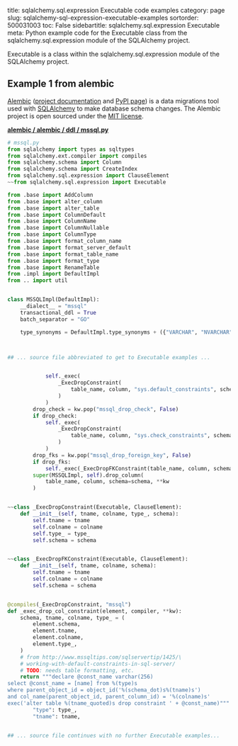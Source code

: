 title: sqlalchemy.sql.expression Executable code examples
category: page
slug: sqlalchemy-sql-expression-executable-examples
sortorder: 500031003
toc: False
sidebartitle: sqlalchemy.sql.expression Executable
meta: Python example code for the Executable class from the sqlalchemy.sql.expression module of the SQLAlchemy project.


Executable is a class within the sqlalchemy.sql.expression module of the SQLAlchemy project.


## Example 1 from alembic
[Alembic](https://github.com/sqlalchemy/alembic)
([project documentation](https://alembic.sqlalchemy.org/) and
[PyPI page](https://pypi.org/project/alembic/))
is a data migrations tool used with [SQLAlchemy](/sqlalchemy.html) to make
database schema changes. The Alembic project is open sourced under the
[MIT license](https://github.com/sqlalchemy/alembic/blob/master/LICENSE).

[**alembic / alembic / ddl / mssql.py**](https://github.com/sqlalchemy/alembic/blob/master/alembic/ddl/mssql.py)

```python
# mssql.py
from sqlalchemy import types as sqltypes
from sqlalchemy.ext.compiler import compiles
from sqlalchemy.schema import Column
from sqlalchemy.schema import CreateIndex
from sqlalchemy.sql.expression import ClauseElement
~~from sqlalchemy.sql.expression import Executable

from .base import AddColumn
from .base import alter_column
from .base import alter_table
from .base import ColumnDefault
from .base import ColumnName
from .base import ColumnNullable
from .base import ColumnType
from .base import format_column_name
from .base import format_server_default
from .base import format_table_name
from .base import format_type
from .base import RenameTable
from .impl import DefaultImpl
from .. import util


class MSSQLImpl(DefaultImpl):
    __dialect__ = "mssql"
    transactional_ddl = True
    batch_separator = "GO"

    type_synonyms = DefaultImpl.type_synonyms + ({"VARCHAR", "NVARCHAR"},)



## ... source file abbreviated to get to Executable examples ...


            self._exec(
                _ExecDropConstraint(
                    table_name, column, "sys.default_constraints", schema
                )
            )
        drop_check = kw.pop("mssql_drop_check", False)
        if drop_check:
            self._exec(
                _ExecDropConstraint(
                    table_name, column, "sys.check_constraints", schema
                )
            )
        drop_fks = kw.pop("mssql_drop_foreign_key", False)
        if drop_fks:
            self._exec(_ExecDropFKConstraint(table_name, column, schema))
        super(MSSQLImpl, self).drop_column(
            table_name, column, schema=schema, **kw
        )


~~class _ExecDropConstraint(Executable, ClauseElement):
    def __init__(self, tname, colname, type_, schema):
        self.tname = tname
        self.colname = colname
        self.type_ = type_
        self.schema = schema


~~class _ExecDropFKConstraint(Executable, ClauseElement):
    def __init__(self, tname, colname, schema):
        self.tname = tname
        self.colname = colname
        self.schema = schema


@compiles(_ExecDropConstraint, "mssql")
def _exec_drop_col_constraint(element, compiler, **kw):
    schema, tname, colname, type_ = (
        element.schema,
        element.tname,
        element.colname,
        element.type_,
    )
    # from http://www.mssqltips.com/sqlservertip/1425/\
    # working-with-default-constraints-in-sql-server/
    # TODO: needs table formatting, etc.
    return """declare @const_name varchar(256)
select @const_name = [name] from %(type)s
where parent_object_id = object_id('%(schema_dot)s%(tname)s')
and col_name(parent_object_id, parent_column_id) = '%(colname)s'
exec('alter table %(tname_quoted)s drop constraint ' + @const_name)""" % {
        "type": type_,
        "tname": tname,


## ... source file continues with no further Executable examples...


```

